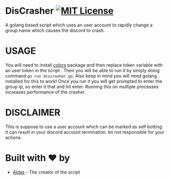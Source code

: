 # DisCrasher [![MIT License](https://img.shields.io/badge/LICENSE-MIT-brightgreen?style=for-the-badge)](https://github.com/AXDZ/LOOKIP/blob/master/LICENSE)
A golang based script which uses an user account to rapidly change a group name which causes the discord to crash.

# USAGE
You will need to install [colors](https://github.com/fatih/color) package and then replace token variable with an user token in the script
. Then you will be able to run it by simply doing command ```go run discrasher.go```. Also keep in mind you will need golang installed for this to work! Once you run it you will get prompted to enter the group ip, so enter it that and hit enter. Running this on multiple processes increases performance of the crasher.

# DISCLAIMER
This is suppose to use a user account which can be marked as self botting. It can result in your discord account termination. Im not responsible for your actions.

# Built with ❤️ by

* [Aldas](https://github.com/AXDZ) - The creator of the script
